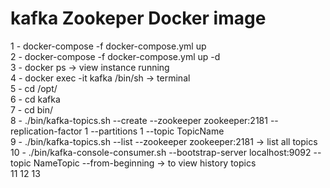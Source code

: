# kafka Zookeper Docker image

1 -  docker-compose -f docker-compose.yml up \
2 - docker-compose -f docker-compose.yml up -d  \
3 -  docker ps -> view instance running \
4 -  docker exec -it kafka /bin/sh  -> terminal  \
5 - cd /opt/   \
6 - cd kafka  \
7 - cd bin/   \
8 - ./bin/kafka-topics.sh --create --zookeeper zookeeper:2181 --replication-factor 1 --partitions 1 --topic TopicName \
9 -  ./bin/kafka-topics.sh --list --zookeeper zookeeper:2181    -> list all topics  \
10 - ./bin/kafka-console-consumer.sh  --bootstrap-server localhost:9092 --topic NameTopic --from-beginning  -> to view history topics  
11
12
13
